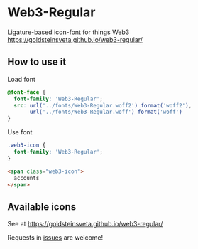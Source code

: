 # Web3-Regular
Ligature-based icon-font for things Web3
<br/>
https://goldsteinsveta.github.io/web3-regular/


## How to use it

Load font

```css
@font-face {
  font-family: 'Web3-Regular';
  src: url('../fonts/Web3-Regular.woff2') format('woff2'),
       url('../fonts/Web3-Regular.woff') format('woff')
}
```
Use font

```css
.web3-icon {
  font-family: 'Web3-Regular';
}
```
```html
<span class="web3-icon">
  accounts
</span>

```


## Available icons

See at 
https://goldsteinsveta.github.io/web3-regular/

Requests in [issues](https://github.com/goldsteinsveta/web3-regular/issues/new) are welcome!

